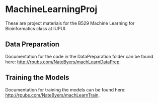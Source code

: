 # MachineLearningProj

These are project materials for the B529 Machine Learning for Bioinformatics class at IUPUI.

## Data Preparation 

Documentation for the code in the DataPreparation folder can be found here: http://rpubs.com/NateByers/machLearnDataPrep.

## Training the Models

Documentation for training the models can be found here: http://rpubs.com/NateByers/machLearnTrain.